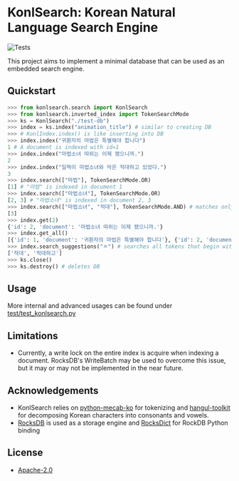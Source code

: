 # KonlSearch: Korean Natural Language Search Engine
![Tests](https://github.com/handrake/KonlSearch/actions/workflows/tests.yml/badge.svg?branch=master)

This project aims to implement a minimal database that can be used as an embedded search engine.

## Quickstart

```python
>>> from konlsearch.search import KonlSearch
>>> from konlsearch.inverted_index import TokenSearchMode
>>> ks = KonlSearch("./test-db")
>>> index = ks.index("animation_title") # similar to creating DB
>>> # KonlIndex.index() is like inserting into DB
>>> index.index("귀환자의 마법은 특별해야 합니다")
1 # A document is indexed with id=1
>>> index.index("마법소녀 따위는 이제 됐으니까.")
2
>>> index.index("일찍이 마법소녀와 악은 적대하고 있었다.")
3
>>> index.search(["마법"], TokenSearchMode.OR)
[1] # "마법" is indexed in document 1
>>> index.search(["마법소녀"], TokenSearchMode.OR)
[2, 3] # "마법소녀" is indexed in document 2, 3
>>> index.search(["마법소녀", "적대"], TokenSearchMode.AND) # matches only documents that have both "마법소녀" and "적대"
[3]
>>> index.get(2)
{'id': 2, 'document': '마법소녀 따위는 이제 됐으니까.'}
>>> index.get_all()
[{'id': 1, 'document': '귀환자의 마법은 특별해야 합니다'}, {'id': 2, 'document': '마법소녀 따위는 이제 됐으니까.'}, {'id': 3, 'document': '일찍이 마법소녀와 악은 적대고 있었다.'}]
>>> index.search_suggestions("ㅈ") # searches all tokens that begin with 'ㅈ', useful for autocomplete
['적대', '적대하고']
>>> ks.close()
>>> ks.destroy() # deletes DB
```

## Usage

More internal and advanced usages can be found under [test/test_konlsearch.py](test/test_konlsearch.py)

## Limitations
- Currently, a write lock on the entire index is acquire when indexing a document. RocksDB's WriteBatch may be used to overcome this issue, but it may or may not be implemented in the near future.

## Acknowledgements

- KonlSearch relies on [python-mecab-ko](https://github.com/jonghwanhyeon/python-mecab-ko) for tokenizing and [hangul-toolkit](https://github.com/bluedisk/hangul-toolkit) for decomposing Korean characters into consonants and vowels.
- [RocksDB](https://github.com/facebook/rocksdb) is used as a storage engine and [RocksDict](https://github.com/Congyuwang/RocksDict) for RockDB Python binding

## License

- [Apache-2.0](LICENSE)
